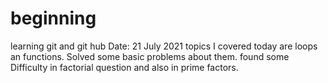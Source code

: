 # beginning
learning git and git hub
Date: 21 July 2021
topics I covered today are loops an functions. Solved some basic problems about them.
found some Difficulty in factorial question and also in prime factors.
